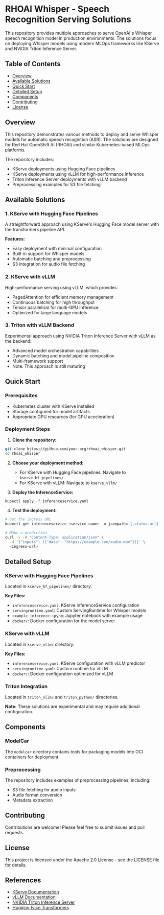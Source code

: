 # RHOAI Whisper - Speech Recognition Serving Solutions

This repository provides multiple approaches to serve OpenAI's Whisper speech recognition model in production environments. The solutions focus on deploying Whisper models using modern MLOps frameworks like KServe and NVIDIA Triton Inference Server.

## Table of Contents
- [Overview](#overview)
- [Available Solutions](#available-solutions)
- [Quick Start](#quick-start)
- [Detailed Setup](#detailed-setup)
- [Components](#components)
- [Contributing](#contributing)
- [License](#license)

## Overview

This repository demonstrates various methods to deploy and serve Whisper models for automatic speech recognition (ASR). The solutions are designed for Red Hat OpenShift AI (RHOAI) and similar Kubernetes-based MLOps platforms.

The repository includes:
- KServe deployments using Hugging Face pipelines
- KServe deployments using vLLM for high-performance inference
- Triton Inference Server deployments with vLLM backend
- Preprocessing examples for S3 file fetching

## Available Solutions

### 1. KServe with Hugging Face Pipelines
A straightforward approach using KServe's Hugging Face model server with the transformers pipeline API.

**Features:**
- Easy deployment with minimal configuration
- Built-in support for Whisper models
- Automatic batching and preprocessing
- S3 integration for audio file fetching

### 2. KServe with vLLM
High-performance serving using vLLM, which provides:
- PagedAttention for efficient memory management
- Continuous batching for high throughput
- Tensor parallelism for multi-GPU inference
- Optimized for large language models

### 3. Triton with vLLM Backend
Experimental approach using NVIDIA Triton Inference Server with vLLM as the backend:
- Advanced model orchestration capabilities
- Dynamic batching and model pipeline composition
- Multi-framework support
- Note: This approach is still maturing

## Quick Start

### Prerequisites
- Kubernetes cluster with KServe installed
- Storage configured for model artifacts
- Appropriate GPU resources (for GPU acceleration)

### Deployment Steps

1. **Clone the repository:**
```bash
git clone https://github.com/your-org/rhoai_whisper.git
cd rhoai_whisper
```

2. **Choose your deployment method:**
   - For KServe with Hugging Face pipelines: Navigate to `kserve_hf_pipelines/`
   - For KServe with vLLM: Navigate to `kserve_vllm/`

3. **Deploy the InferenceService:**
```bash
kubectl apply -f inferenceservice.yaml
```

4. **Test the deployment:**
```bash
# Get the ingress URL
kubectl get inferenceservice <service-name> -o jsonpath='{.status.url}'

# Make a prediction
curl -v -H "Content-Type: application/json" \
  -d '{"inputs": [{"data": "https://example.com/audio.wav"}]}' \
  <ingress-url>
```

## Detailed Setup

### KServe with Hugging Face Pipelines
Located in `kserve_hf_pipelines/` directory.

**Key Files:**
- `inferenceservice.yaml`: KServe InferenceService configuration
- `servingruntime.yaml`: Custom ServingRuntime for Whisper models
- `example_inference.ipynb`: Jupyter notebook with example usage
- `docker/`: Docker configuration for the model server

### KServe with vLLM
Located in `kserve_vllm/` directory.

**Key Files:**
- `inferenceservice.yaml`: KServe configuration with vLLM predictor
- `servingruntime.yaml`: Custom runtime for vLLM
- `docker/`: Docker configuration optimized for vLLM

### Triton Integration
Located in `triton_vllm/` and `triton_python/` directories.

**Note:** These solutions are experimental and may require additional configuration.

## Components

### ModelCar
The `modelcar` directory contains tools for packaging models into OCI containers for deployment.

### Preprocessing
The repository includes examples of preprocessing pipelines, including:
- S3 file fetching for audio inputs
- Audio format conversion
- Metadata extraction

## Contributing

Contributions are welcome! Please feel free to submit issues and pull requests.

## License

This project is licensed under the Apache 2.0 License - see the LICENSE file for details.

## References
- [KServe Documentation](https://kserve.github.io/website/)
- [vLLM Documentation](https://vllm.readthedocs.io/)
- [NVIDIA Triton Inference Server](https://github.com/triton-inference-server/server)
- [Hugging Face Transformers](https://huggingface.co/docs/transformers/index)
